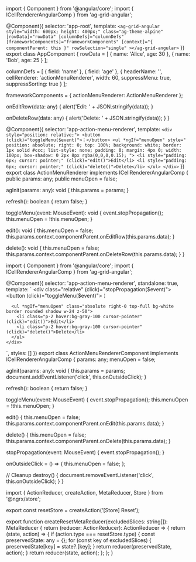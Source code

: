 import { Component } from '@angular/core';
import { ICellRendererAngularComp } from 'ag-grid-angular';

@Component({
  selector: 'app-root',
  template: `
    <ag-grid-angular
      style="width: 600px; height: 400px;"
      class="ag-theme-alpine"
      [rowData]="rowData"
      [columnDefs]="columnDefs"
      [frameworkComponents]="frameworkComponents"
      [context]="{ componentParent: this }"
      rowSelection="single"
    ></ag-grid-angular>
  `
})
export class AppComponent {
  rowData = [
    { name: 'Alice', age: 30 },
    { name: 'Bob', age: 25 }
  ];

  columnDefs = [
    { field: 'name' },
    { field: 'age' },
    {
      headerName: '',
      cellRenderer: 'actionMenuRenderer',
      width: 60,
      suppressMenu: true,
      suppressSorting: true
    }
  ];

  frameworkComponents = {
    actionMenuRenderer: ActionMenuRenderer
  };

  onEditRow(data: any) {
    alert('Edit: ' + JSON.stringify(data));
  }

  onDeleteRow(data: any) {
    alert('Delete: ' + JSON.stringify(data));
  }
}

@Component({
  selector: 'app-action-menu-renderer',
  template: `
    <div style="position: relative;">
      <button (click)="toggleMenu($event)">⋮</button>
      <ul *ngIf="menuOpen" style="
        position: absolute;
        right: 0;
        top: 100%;
        background: white;
        border: 1px solid #ccc;
        list-style: none;
        padding: 0;
        margin: 4px 0;
        width: 100px;
        box-shadow: 0 2px 8px rgba(0,0,0,0.15);
      ">
        <li style="padding: 6px; cursor: pointer;" (click)="edit()">Edit</li>
        <li style="padding: 6px; cursor: pointer;" (click)="delete()">Delete</li>
      </ul>
    </div>
  `
})
export class ActionMenuRenderer implements ICellRendererAngularComp {
  public params: any;
  public menuOpen = false;

  agInit(params: any): void {
    this.params = params;
  }

  refresh(): boolean {
    return false;
  }

  toggleMenu(event: MouseEvent): void {
    event.stopPropagation();
    this.menuOpen = !this.menuOpen;
  }

  edit(): void {
    this.menuOpen = false;
    this.params.context.componentParent.onEditRow(this.params.data);
  }

  delete(): void {
    this.menuOpen = false;
    this.params.context.componentParent.onDeleteRow(this.params.data);
  }
}















import { Component } from '@angular/core';
import { ICellRendererAngularComp } from 'ag-grid-angular';

@Component({
  selector: 'app-action-menu-renderer',
  standalone: true,
  template: `
    <div class="relative" (click)="stopPropagation($event)">
      <button (click)="toggleMenu($event)">⋮</button>

      <ul *ngIf="menuOpen" class="absolute right-0 top-full bg-white border rounded shadow w-24 z-50">
        <li class="p-2 hover:bg-gray-100 cursor-pointer" (click)="edit()">Edit</li>
        <li class="p-2 hover:bg-gray-100 cursor-pointer" (click)="delete()">Delete</li>
      </ul>
    </div>
  `,
  styles: []
})
export class ActionMenuRendererComponent implements ICellRendererAngularComp {
  params: any;
  menuOpen = false;

  agInit(params: any): void {
    this.params = params;
    document.addEventListener('click', this.onOutsideClick);
  }

  refresh(): boolean {
    return false;
  }

  toggleMenu(event: MouseEvent) {
    event.stopPropagation();
    this.menuOpen = !this.menuOpen;
  }

  edit() {
    this.menuOpen = false;
    this.params.context.componentParent.onEdit(this.params.data);
  }

  delete() {
    this.menuOpen = false;
    this.params.context.componentParent.onDelete(this.params.data);
  }

  stopPropagation(event: MouseEvent) {
    event.stopPropagation();
  }

  onOutsideClick = () => {
    this.menuOpen = false;
  };

  // Cleanup
  destroy() {
    document.removeEventListener('click', this.onOutsideClick);
  }
}














import { ActionReducer, createAction, MetaReducer, Store } from '@ngrx/store';

export const resetStore = createAction('[Store] Reset');

export function createResetMetaReducer(excludedSlices: string[]): MetaReducer<any> {
  return (reducer: ActionReducer<any>): ActionReducer<any> => {
    return (state, action) => {
      if (action.type === resetStore.type) {
        const preservedState: any = {};
        for (const key of excludedSlices) {
          preservedState[key] = state?.[key];
        }
        return reducer(preservedState, action);
      }
      return reducer(state, action);
    };
  };
}
